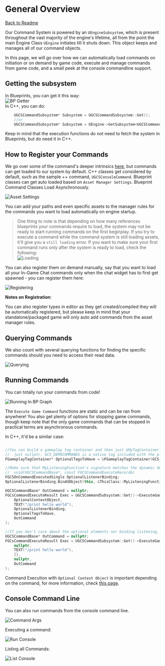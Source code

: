 # General Overview

[Back to Readme](/README.md)  

Our Command System is powered by an `UEngineSubsystem`, which is present throughout the vast majority of the engine's lifetime, all from the point the main Engine Class `UEngine` initiates till it shuts down. This object keeps and manages all of our command objects.  

In this page, we will go over how we can automatically load commands on initiation or on demand by game code, execute and manage commands from game code, and a small peek at the console commandline support.  

## Getting the subsystem

In Blueprints, you can get it this way:  
![BP Getter](/Resources/BlueprintGraph/SubsystemGetter.jpg)  
In C++, you can do:  

```cpp
    UGCSCommandSubsystem* Subsystem = UGCSCommandSubsystem::Get();
    //or
    UGCSCommandSubsystem* Subsystem = GEngine->GetSubsystem<UGCSCommandSubsystem>();
```

Keep in mind that the execution functions do not need to fetch the system in Blueprints, but do need it in C++.  

## How to Register your Commands

We go over some of the command's deeper intrinsics [here](/CommandsExplained.md), but commands can get loaded to our system by default. C++ classes get considered by default, such as the sample ++ command, `UGCSConsoleCommand`. Blueprint classes can get auto loaded based on `Asset Manager Settings`. Blueprint Command Classes Load Asynchronously.  

![Asset Settings](/Resources/AssetManagerSettings.JPG)  

You can add your paths and even specific assets to the manager rules for the commands you want to load automatically on engine startup.  

> One thing to note is that depending on how many references blueprints your commands require to load, the system may not be ready to start running commands on the first beginplay. If you try to execute a command while the command system is still loading assets, it'll give you a `still loading` error. If you want to make sure your first command runs only after the system is ready to load, check the following:  
![Loading](/Resources/BlueprintGraph/SubsystemLoadingDelegate.JPG)  

You can also register them on demand manually, say that you want to load all your In-Game Chat commands only when the chat widget has to first get spawned - you can register them here:  

![Registering](/Resources/BlueprintGraph/SubsystemAddRemoveCommands.JPG)  

**Notes on Registration**:  

You can also register types in editor as they get created/compiled they will be automatically registered, but please keep in mind that your standalone/packaged game will only auto add commands from the asset manager rules.  

## Querying Commands

We also count with several querying functions for finding the specific commands should you need to access their read data.  

![Querying](/Resources/BlueprintGraph/SubsystemQueryCommands.JPG)  

## Running Commands

You can totally run your commands from code!  

![Running In BP Graph](/Resources/BlueprintGraph/ExecutingAndStoppingCommands.JPG)  

The `Execute Game Command` functions are static and can be ran from anywhere! You also get plenty of options for stopping game commands, though keep note that the only game commands that can be stopped in practical terms are asynchronous commands.  

In C++, it'd be a similar case:  

```cpp

//You can build a gameplay tag container and then just &MyTagContainer otherwise
//  just nullptr. GCS_DEMOCOMMANDS is a native tag included with the plugin.
FGameplayTagContainer* OptionalTagsToHave = &FGameplayTagContainer(GCS_DEMOCOMMANDS);

//Make sure that MyListeningFunction's signature matches the dynamic delegate, 
//  void(UGCSCommandBase*, const FGCSCommandExecuteRecord&)
FGCSOnCommandExecutedSingle OptionalListenerBinding;
OptionalListenerBinding.BindUObject(this, &ThisClass::MyListeningFunction);

UGCSCommandBase* OutCommand = nullptr;
FGCsCommandExecuteResult Exec = UGCSCommandSubsystem::Get()->ExecuteGameCommand(
    OptionalContextObject,
    TEXT("/print hello world"),
    OptionalListenerBinding,
    OptionalTagsToHave,
    OutCommand
);

//If you don't care about the optional elements nor binding listening, here's how that looks:
UGCSCommandBase* OutCommand = nullptr;
FGCsCommandExecuteResult Exec = UGCSCommandSubsystem::Get()->ExecuteGameCommand(
    nullptr,
    TEXT("/print hello world"),
    {},
    nullptr,
    OutCommand
);

```

Command Execution with `Optional Context Object` is important depending on the command, for more information, check [this page](/CommandsExplained.md).  

## Console Command Line

You can also run commands from the console command line.  

![Command Args](/Resources/ConsoleCommand/CommandListOverview.JPG)  

Executing a command:  

![Run Console](/Resources/ConsoleCommand/CommandRun.JPG)  

Listing all Commands:

![List Console](/Resources/ConsoleCommand/CommandListAll.JPG)  
